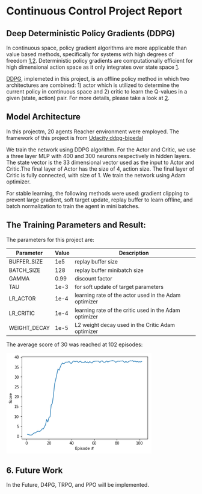 # Continuous Control Project Report

## Deep Deterministic Policy Gradients (DDPG)
In continuous space, policy gradient algorithms are more applicable than value based methods, specifically for systems with high degrees of freedom [1](http://proceedings.mlr.press/v32/silver14.pdf),[2](https://arxiv.org/pdf/1509.02971.pdf). Deterministic policy gradients are computationally efficient for high dimensional action space as it only integrates over state space [1](http://proceedings.mlr.press/v32/silver14.pdf). 

[DDPG](https://arxiv.org/pdf/1509.02971.pdf), implemeted in this project, is an offline policy method in which two architectures are combined: 1) actor which is utilized to determine the current policy in continuous space and 2) critic to learn the Q-values in a given (state, action) pair. For more details, please take a look at [2](https://arxiv.org/pdf/1509.02971.pdf). 

## Model Architecture
In this projectm, 20 agents Reacher environment were employed. The framework of this project is from [Udacity ddpg-bipedal]( 
https://github.com/udacity/deep-reinforcement-learning/tree/master/ddpg-pendulum)

We train the network using DDPG algorithm. For the Actor and Critic, we use a three layer MLP with 400 and 300 neurons respectively in hidden layers. The state vector is the 33 dimensional vector used as the input to Actor and Critic.The final layer of Actor has the size of 4, action size. The final layer of Critic is fully connected, with size of 1. We train the network using Adam optimizer.

For stable learning, the following methods were used: gradient clipping to prevent large gradient, soft target update, replay buffer to learn offline, and batch normalization to train the agent in mini batches.

## The Training Parameters and Result:
The parameters for this project are:

| Parameter     | Value     | Description |
| ------------- | --------- | ------------- |
| BUFFER_SIZE  | 1e5  |  replay buffer size |
| BATCH_SIZE  | 128  | replay buffer minibatch size|
| GAMMA  | 0.99  | discount factor |
| TAU  | 1e-3  | for soft update of target parameters |
| LR_ACTOR  | 1e-4  | learning rate of the actor used in the Adam optimizer |
| LR_CRITIC  | 1e-4  | learning rate of the critic used in the Adam optimizer |
| WEIGHT_DECAY  | 1e-5  | L2 weight decay used in the Critic Adam optimizer |


The average score of 30 was reached at 102 episodes:

![alt text](https://github.com/AghaAmin/DRLND-P2-Continuous-Control/blob/master/images/result.png)


## 6. Future Work
In the Future, D4PG, TRPO, and PPO will be implemented.
